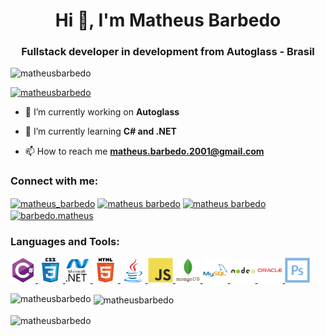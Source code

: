<h1 align="center">Hi 👋, I'm Matheus Barbedo</h1>
<h3 align="center">Fullstack developer in development from Autoglass - Brasil</h3>

<p align="left"> <img src="https://komarev.com/ghpvc/?username=matheusbarbedo&label=Profile%20views&color=0e75b6&style=flat" alt="matheusbarbedo" /> </p>

<p align="left"> <a href="https://github.com/ryo-ma/github-profile-trophy"><img src="https://github-profile-trophy.vercel.app/?username=matheusbarbedo" alt="matheusbarbedo" /></a> </p>

- 🔭 I’m currently working on **Autoglass**

- 🌱 I’m currently learning **C# and .NET**

- 📫 How to reach me **matheus.barbedo.2001@gmail.com**

<h3 align="left">Connect with me:</h3>
<p align="left">
<a href="https://twitter.com/Matheus_Barbedo?s=08" target="blank"><img align="center" src="https://raw.githubusercontent.com/rahuldkjain/github-profile-readme-generator/master/src/images/icons/Social/twitter.svg" alt="matheus_barbedo" height="30" width="40" /></a>
<a href="https://www.linkedin.com/in/matheus-eugenio-barbedo-da-silva-109967194/" target="blank"><img align="center" src="https://raw.githubusercontent.com/rahuldkjain/github-profile-readme-generator/master/src/images/icons/Social/linked-in-alt.svg" alt="matheus barbedo" height="30" width="40" /></a>
<a href="https://fb.com/matheus.barbedo.2001?ref=bookmarks" target="blank"><img align="center" src="https://raw.githubusercontent.com/rahuldkjain/github-profile-readme-generator/master/src/images/icons/Social/facebook.svg" alt="matheus barbedo" height="30" width="40" /></a>
<a href="https://instagram.com/barbedo.matheus" target="blank"><img align="center" src="https://raw.githubusercontent.com/rahuldkjain/github-profile-readme-generator/master/src/images/icons/Social/instagram.svg" alt="barbedo.matheus" height="30" width="40" /></a>
</p>

<h3 align="left">Languages and Tools:</h3>
<p align="left"> <a href="https://www.w3schools.com/cs/" target="_blank"> <img src="https://raw.githubusercontent.com/devicons/devicon/master/icons/csharp/csharp-original.svg" alt="csharp" width="40" height="40"/> </a> <a href="https://www.w3schools.com/css/" target="_blank"> <img src="https://raw.githubusercontent.com/devicons/devicon/master/icons/css3/css3-original-wordmark.svg" alt="css3" width="40" height="40"/> </a> <a href="https://dotnet.microsoft.com/" target="_blank"> <img src="https://raw.githubusercontent.com/devicons/devicon/master/icons/dot-net/dot-net-original-wordmark.svg" alt="dotnet" width="40" height="40"/> </a> <a href="https://www.w3.org/html/" target="_blank"> <img src="https://raw.githubusercontent.com/devicons/devicon/master/icons/html5/html5-original-wordmark.svg" alt="html5" width="40" height="40"/> </a> <a href="https://www.java.com" target="_blank"> <img src="https://raw.githubusercontent.com/devicons/devicon/master/icons/java/java-original.svg" alt="java" width="40" height="40"/> </a> <a href="https://developer.mozilla.org/en-US/docs/Web/JavaScript" target="_blank"> <img src="https://raw.githubusercontent.com/devicons/devicon/master/icons/javascript/javascript-original.svg" alt="javascript" width="40" height="40"/> </a> <a href="https://www.mongodb.com/" target="_blank"> <img src="https://raw.githubusercontent.com/devicons/devicon/master/icons/mongodb/mongodb-original-wordmark.svg" alt="mongodb" width="40" height="40"/> </a> <a href="https://www.mysql.com/" target="_blank"> <img src="https://raw.githubusercontent.com/devicons/devicon/master/icons/mysql/mysql-original-wordmark.svg" alt="mysql" width="40" height="40"/> </a> <a href="https://nodejs.org" target="_blank"> <img src="https://raw.githubusercontent.com/devicons/devicon/master/icons/nodejs/nodejs-original-wordmark.svg" alt="nodejs" width="40" height="40"/> </a> <a href="https://www.oracle.com/" target="_blank"> <img src="https://raw.githubusercontent.com/devicons/devicon/master/icons/oracle/oracle-original.svg" alt="oracle" width="40" height="40"/> </a> <a href="https://www.photoshop.com/en" target="_blank"> <img src="https://raw.githubusercontent.com/devicons/devicon/master/icons/photoshop/photoshop-line.svg" alt="photoshop" width="40" height="40"/> </a> </p>

<p><img align="left" src="https://github-readme-stats.vercel.app/api/top-langs?username=matheusbarbedo&show_icons=true&locale=en&layout=compact" alt="matheusbarbedo" /></p>

<p>&nbsp;<img align="center" src="https://github-readme-stats.vercel.app/api?username=matheusbarbedo&show_icons=true&locale=en" alt="matheusbarbedo" /></p>

<p><img align="center" src="https://github-readme-streak-stats.herokuapp.com/?user=matheusbarbedo&" alt="matheusbarbedo" /></p>
